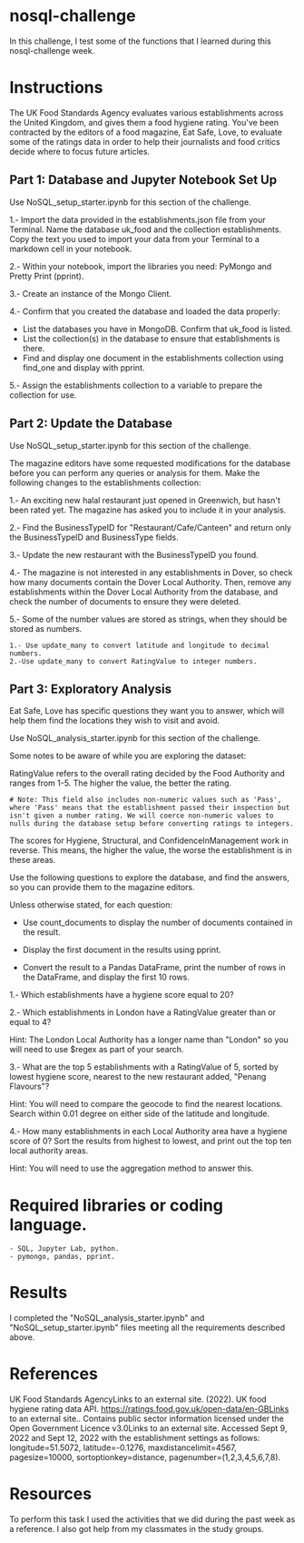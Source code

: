 # nosql-challenge

In this challenge, I test some of the functions that I learned during this nosql-challenge week.

# Instructions
The UK Food Standards Agency evaluates various establishments across the United Kingdom, and gives them a food hygiene rating. You've been contracted by the editors of a food magazine, Eat Safe, Love, to evaluate some of the ratings data in order to help their journalists and food critics decide where to focus future articles.

## Part 1: Database and Jupyter Notebook Set Up
Use NoSQL_setup_starter.ipynb for this section of the challenge.

1.- Import the data provided in the establishments.json file from your Terminal. Name the database uk_food and the collection establishments. Copy the text you used to import your data from your Terminal to a markdown cell in your notebook.

2.- Within your notebook, import the libraries you need: PyMongo and Pretty Print (pprint).

3.- Create an instance of the Mongo Client.

4.- Confirm that you created the database and loaded the data properly:

  - List the databases you have in MongoDB. Confirm that uk_food is listed.
  - List the collection(s) in the database to ensure that establishments is there.
  - Find and display one document in the establishments collection using find_one and display with pprint.

5.- Assign the establishments collection to a variable to prepare the collection for use.

## Part 2: Update the Database
Use NoSQL_setup_starter.ipynb for this section of the challenge.

The magazine editors have some requested modifications for the database before you can perform any queries or analysis for them. Make the following changes to the establishments collection:

1.- An exciting new halal restaurant just opened in Greenwich, but hasn't been rated yet. The magazine has asked you to include it in your analysis.

2.- Find the BusinessTypeID for "Restaurant/Cafe/Canteen" and return only the BusinessTypeID and BusinessType fields.

3.- Update the new restaurant with the BusinessTypeID you found.

4.- The magazine is not interested in any establishments in Dover, so check how many documents contain the Dover Local Authority. Then, remove any establishments within the Dover Local Authority from the database, and check the number of documents to ensure they were deleted.

5.- Some of the number values are stored as strings, when they should be stored as numbers.

    1.- Use update_many to convert latitude and longitude to decimal numbers.
    2.-Use update_many to convert RatingValue to integer numbers.

## Part 3: Exploratory Analysis
Eat Safe, Love has specific questions they want you to answer, which will help them find the locations they wish to visit and avoid.

Use NoSQL_analysis_starter.ipynb for this section of the challenge.

Some notes to be aware of while you are exploring the dataset:

  RatingValue refers to the overall rating decided by the Food Authority and ranges from 1-5. The higher the value, the better the rating.

    # Note: This field also includes non-numeric values such as 'Pass', where 'Pass' means that the establishment passed their inspection but isn't given a number rating. We will coerce non-numeric values to nulls during the database setup before converting ratings to integers.
  
  The scores for Hygiene, Structural, and ConfidenceInManagement work in reverse. This means, the higher the value, the worse the establishment is in these areas.

Use the following questions to explore the database, and find the answers, so you can provide them to the magazine editors.

Unless otherwise stated, for each question:

- Use count_documents to display the number of documents contained in the result.

- Display the first document in the results using pprint.

- Convert the result to a Pandas DataFrame, print the number of rows in the DataFrame, and display the first 10 rows.

1.- Which establishments have a hygiene score equal to 20?

2.- Which establishments in London have a RatingValue greater than or equal to 4?

Hint: The London Local Authority has a longer name than "London" so you will need to use $regex as part of your search.

3.- What are the top 5 establishments with a RatingValue of 5, sorted by lowest hygiene score, nearest to the new restaurant added, "Penang Flavours"?

Hint: You will need to compare the geocode to find the nearest locations. Search within 0.01 degree on either side of the latitude and longitude.

4.- How many establishments in each Local Authority area have a hygiene score of 0? Sort the results from highest to lowest, and print out the top ten local authority areas.

Hint: You will need to use the aggregation method to answer this.

# Required libraries or coding language.
    - SQL, Jupyter Lab, python.
    - pymongo, pandas, pprint.

# Results
I completed the "NoSQL_analysis_starter.ipynb" and "NoSQL_setup_starter.ipynb" files meeting all the requirements described above.

# References
UK Food Standards AgencyLinks to an external site. (2022). UK food hygiene rating data API. https://ratings.food.gov.uk/open-data/en-GBLinks to an external site.. Contains public sector information licensed under the Open Government Licence v3.0Links to an external site.
Accessed Sept 9, 2022 and Sept 12, 2022 with the establishment settings as follows: longitude=51.5072, latitude=-0.1276, maxdistancelimit=4567, pagesize=10000, sortoptionkey=distance, pagenumber=(1,2,3,4,5,6,7,8).

# Resources
To perform this task I used the activities that we did during the past week as a reference. I also got help from my classmates in the study groups.
